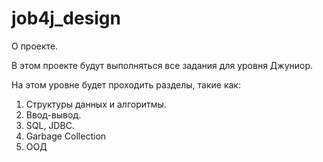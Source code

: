 # job4j_design

О проекте. 

В этом проекте будут выполняться все задания для уровня Джуниор. 

На этом уровне будет проходить разделы, такие как:

1. Структуры данных и алгоритмы. 
2. Ввод-вывод.
3. SQL, JDBC.
4. Garbage Collection
5. ООД